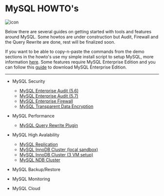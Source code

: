 MySQL HOWTO's
===================
![icon](https://upload.wikimedia.org/wikipedia/en/thumb/6/62/MySQL.svg/124px-MySQL.svg.png)

Below there are several guides on getting started with tools and features around MySQL.
Some howtos are under construction but Audit, Firewall and the Query Rewrite are done, rest will be finalized soon. 

If you want to be able to copy-n-paste the commands from the demo sections in the howto's use my simple install script to setup MySQL, more information [here](howtos/install.md). Some features require MySQL Enterprise Edition and you can follow this [guide](./howtos/edelivery-ee.md) to download MySQL Enterprise Edition.

----------


* MySQL Security
  * [MySQL Enterprise Audit (5.6)](./howtos/audit.md)
  * [MySQL Enterprise Audit (5.7)](./howtos/audit57.md)
  * [MySQL Enterprise Firewall](./howtos/firewall.md)
  * [MySQL Transparent Data Encryption](./howtos/tde.md)

* MySQL Performance
  * [MySQL Query Rewrite Plugin](./howtos/rewriter.md)

* MySQL High Avalability
  * [MySQL Replication](./howtos/repl.md)
  * [MySQL InnoDB Cluster (local sandbox)](./howtos/idc.md)
  * [MySQL InnoDB Cluster (3 VM setup)](./howtos/gr.md)
  * [MySQL NDB Cluster](https://github.com/wwwted/ndb-cluster-workshop)

* MySQL Backup/Restore

* MySQL Monitoring

* MySQL Cloud
